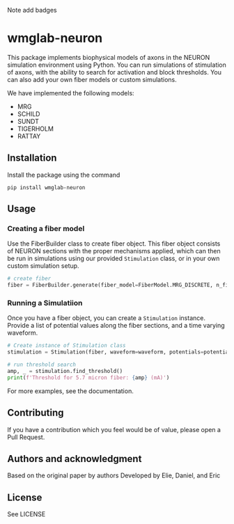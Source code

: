 Note add badges

# wmglab-neuron
This package implements biophysical models of axons in the NEURON simulation environment using Python. You can run simulations of stimulation of axons, with the ability to search for activation and block thresholds. You can also add your own fiber models or custom simulations.

We have implemented the following models:
- MRG
- SCHILD
- SUNDT
- TIGERHOLM
- RATTAY

## Installation
Install the package using the command
```
pip install wmglab-neuron
```
## Usage
### Creating a fiber model
Use the FiberBuilder class to create fiber object. This fiber object consists of NEURON sections with the proper mechanisms applied, which can then be run in simulations using our provided `Stimulation` class, or in your own custom simulation setup.
```python
# create fiber
fiber = FiberBuilder.generate(fiber_model=FiberModel.MRG_DISCRETE, n_fiber_coords=133, temperature=37, diameter=5.7)
```
### Running a Simulatiion
Once you have a fiber object, you can create a `Stimulation` instance. Provide a list of potential values along the fiber sections, and a time varying waveform.
```python
# Create instance of Stimulation class
stimulation = Stimulation(fiber, waveform=waveform, potentials=potentials, dt=time_step, tstop=time_stop)

# run threshold search
amp, _ = stimulation.find_threshold()
print(f'Threshold for 5.7 micron fiber: {amp} (mA)')
```
For more examples, see the documentation.

## Contributing
If you have a contribution which you feel would be of value, please open a Pull Request.

## Authors and acknowledgment
Based on the original paper by authors
Developed by Elie, Daniel, and Eric

## License
See LICENSE
